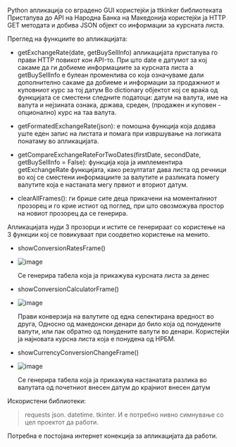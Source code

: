 Python апликација со вградено GUI користејќи ја ttkinker библиотеката 
Пристапува до API на Народна Банка на Македонија користејќи ја HTTP GET методата и добива JSON објект со информации за курсната листа.

Преглед на функциите во апликацијата:
* getExchangeRate(date, getBuySellInfo) апликацијата пристапува го прави HTTP повикот кон API-то. 
  При што date e датумот за кој сакаме да ги добиеме информациите за курсната листа а getBuySellInfo е булеан променлива со која означуваме дали дополнително сакаме да добиеме и информации за продажниот и куповниот курс за тој датум
  Во dictionary објектот кој се враќа од функцијата се сместени следните податоци: датум на валута, име на валута и нејзината ознака, држава, среден, (продажен и куповен - опционално) курс на таа валута.

* getFormatedExchangeRate(json): е помошна функција која додава уште еден запис на листата и помага при извршување на логиката понатаму во апликацијата.

* getCompareExchangeRateForTwoDates(firstDate, secondDate, getBuySellInfo = False): функција која ја имплементира getExchangeRate функцијата,
  како резултатат дава листа од речници во кој се сместени информациите за валутите и разликата помегу валутите која е настаната мегу првиот и вториот датум.

* clearAllFrames(): ги брише сите деца прикачени на моменталниот прозорец и го крие истиот од поглед, при што овозможува простор на новиот прозорец да се генерира.

Апликацијата нуди 3 прозорци и истите се генерираат со користење на 3 функции кој се повикуваат при соодветно користење на менито.

* showConversionRatesFrame()
* ![image](https://github.com/gkotlar/Python-app-utilizing-the-foreigh-exchange-API-of-NRBM/assets/147694259/dd0fe949-8a45-49c5-856e-ae7363bc5433)
  
  Се генерира табела која ја прикажува курсната листа за денес


* showConversionCalculatorFrame()
* ![image](https://github.com/gkotlar/Python-app-utilizing-the-foreigh-exchange-API-of-NRBM/assets/147694259/c0cba39b-cedc-40e9-955c-1765e749cf90)
  
  Прави конверзија на валутите од една селектирана вредност во друга, Односно од македонски денари до било која од понудените валути, или пак обратно од понудените валути во денари.
  Користејќи ја најновата курсна листа која е понудена од НРБМ.


* showCurrencyConversionChangeFrame()
* ![image](https://github.com/gkotlar/Python-app-utilizing-the-foreigh-exchange-API-of-NRBM/assets/147694259/9961ba5b-d1a6-4220-8b2d-55682d1ebf09)
  
  Се генерира табела која ја прикажува настанатата разлика во валутата од почетниот внесен датум до крајниот внесен датум

Искористени библиотеки:
>  requests
>  json.
>  datetime.
>  tkinter.
И е потребно нивно симнување со цел проектот да работи.

Потребна е постојана интернет конекција за апликацијата да работи.
